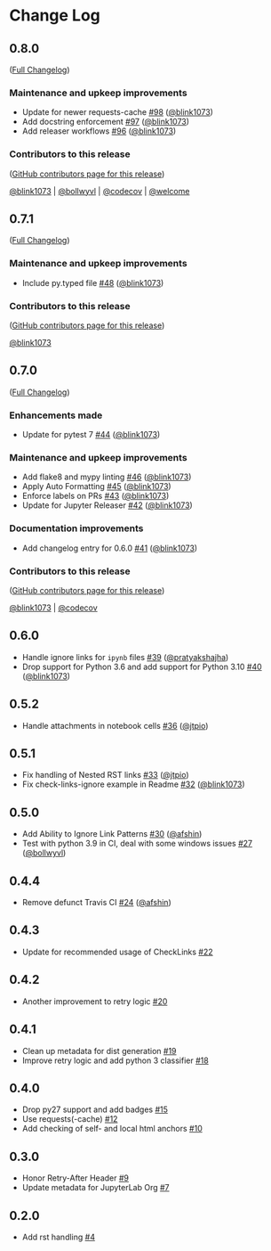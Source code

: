 # Change Log

<!-- <START NEW CHANGELOG ENTRY> -->

## 0.8.0

([Full Changelog](https://github.com/jupyterlab/pytest-check-links/compare/v0.7.1...dafddb42b22f480303a76bb46a7042e360c2379a))

### Maintenance and upkeep improvements

- Update for newer requests-cache [#98](https://github.com/jupyterlab/pytest-check-links/pull/98) ([@blink1073](https://github.com/blink1073))
- Add docstring enforcement [#97](https://github.com/jupyterlab/pytest-check-links/pull/97) ([@blink1073](https://github.com/blink1073))
- Add releaser workflows [#96](https://github.com/jupyterlab/pytest-check-links/pull/96) ([@blink1073](https://github.com/blink1073))

### Contributors to this release

([GitHub contributors page for this release](https://github.com/jupyterlab/pytest-check-links/graphs/contributors?from=2022-04-07&to=2022-12-26&type=c))

[@blink1073](https://github.com/search?q=repo%3Ajupyterlab%2Fpytest-check-links+involves%3Ablink1073+updated%3A2022-04-07..2022-12-26&type=Issues) | [@bollwyvl](https://github.com/search?q=repo%3Ajupyterlab%2Fpytest-check-links+involves%3Abollwyvl+updated%3A2022-04-07..2022-12-26&type=Issues) | [@codecov](https://github.com/search?q=repo%3Ajupyterlab%2Fpytest-check-links+involves%3Acodecov+updated%3A2022-04-07..2022-12-26&type=Issues) | [@welcome](https://github.com/search?q=repo%3Ajupyterlab%2Fpytest-check-links+involves%3Awelcome+updated%3A2022-04-07..2022-12-26&type=Issues)

<!-- <END NEW CHANGELOG ENTRY> -->

## 0.7.1

([Full Changelog](https://github.com/jupyterlab/pytest-check-links/compare/v0.7.0...17cf01b96afe0f933b476fd2882009db440e805d))

### Maintenance and upkeep improvements

- Include py.typed file [#48](https://github.com/jupyterlab/pytest-check-links/pull/48) ([@blink1073](https://github.com/blink1073))

### Contributors to this release

([GitHub contributors page for this release](https://github.com/jupyterlab/pytest-check-links/graphs/contributors?from=2022-04-07&to=2022-04-07&type=c))

[@blink1073](https://github.com/search?q=repo%3Ajupyterlab%2Fpytest-check-links+involves%3Ablink1073+updated%3A2022-04-07..2022-04-07&type=Issues)

## 0.7.0

([Full Changelog](https://github.com/jupyterlab/pytest-check-links/compare/v0.6.0...3468259d8cd5b3becccb406bdc83c4611ade8f26))

### Enhancements made

- Update for pytest 7 [#44](https://github.com/jupyterlab/pytest-check-links/pull/44) ([@blink1073](https://github.com/blink1073))

### Maintenance and upkeep improvements

- Add flake8 and mypy linting [#46](https://github.com/jupyterlab/pytest-check-links/pull/46) ([@blink1073](https://github.com/blink1073))
- Apply Auto Formatting [#45](https://github.com/jupyterlab/pytest-check-links/pull/45) ([@blink1073](https://github.com/blink1073))
- Enforce labels on PRs [#43](https://github.com/jupyterlab/pytest-check-links/pull/43) ([@blink1073](https://github.com/blink1073))
- Update for Jupyter Releaser [#42](https://github.com/jupyterlab/pytest-check-links/pull/42) ([@blink1073](https://github.com/blink1073))

### Documentation improvements

- Add changelog entry for 0.6.0 [#41](https://github.com/jupyterlab/pytest-check-links/pull/41) ([@blink1073](https://github.com/blink1073))

### Contributors to this release

([GitHub contributors page for this release](https://github.com/jupyterlab/pytest-check-links/graphs/contributors?from=2021-10-19&to=2022-04-07&type=c))

[@blink1073](https://github.com/search?q=repo%3Ajupyterlab%2Fpytest-check-links+involves%3Ablink1073+updated%3A2021-10-19..2022-04-07&type=Issues) | [@codecov](https://github.com/search?q=repo%3Ajupyterlab%2Fpytest-check-links+involves%3Acodecov+updated%3A2021-10-19..2022-04-07&type=Issues)

## 0.6.0

- Handle ignore links for `ipynb` files [#39](https://github.com/jupyterlab/pytest-check-links/pull/39) ([@pratyakshajha](https://github.com/pratyakshajha))
- Drop support for Python 3.6 and add support for Python 3.10 [#40](https://github.com/jupyterlab/pytest-check-links/pull/40) ([@blink1073](https://github.com/blink1073))

## 0.5.2

- Handle attachments in notebook cells [#36](https://github.com/jupyterlab/pytest-check-links/pull/36) ([@jtpio](https://github.com/jtpio))

## 0.5.1

- Fix handling of Nested RST links [#33](https://github.com/jupyterlab/pytest-check-links/pull/33) ([@jtpio](https://github.com/jtpio))
- Fix check-links-ignore example in Readme [#32](https://github.com/jupyterlab/pytest-check-links/pull/32) ([@blink1073](https://github.com/blink1073))

## 0.5.0

- Add Ability to Ignore Link Patterns [#30](https://github.com/jupyterlab/pytest-check-links/pull/30) ([@afshin](https://github.com/afshin))
- Test with python 3.9 in CI, deal with some windows issues [#27](https://github.com/jupyterlab/pytest-check-links/pull/27) ([@bollwyvl](https://github.com/bollwyvl))

## 0.4.4

- Remove defunct Travis CI [#24](https://github.com/jupyterlab/pytest-check-links/pull/24) ([@afshin](https://github.com/afshin))

## 0.4.3

- Update for recommended usage of CheckLinks [#22](https://github.com/jupyterlab/pytest-check-links/pull/22)

## 0.4.2

- Another improvement to retry logic [#20](https://github.com/jupyterlab/pytest-check-links/pull/20)

## 0.4.1

- Clean up metadata for dist generation [#19](https://github.com/jupyterlab/pytest-check-links/pull/19)
- Improve retry logic and add python 3 classifier [#18](https://github.com/jupyterlab/pytest-check-links/pull/18)

## 0.4.0

- Drop py27 support and add badges [#15](https://github.com/jupyterlab/pytest-check-links/pull/15)
- Use requests(-cache) [#12](https://github.com/jupyterlab/pytest-check-links/pull/12)
- Add checking of self- and local html anchors [#10](https://github.com/jupyterlab/pytest-check-links/pull/10)

## 0.3.0

- Honor Retry-After Header [#9](https://github.com/jupyterlab/pytest-check-links/pull/9)
- Update metadata for JupyterLab Org [#7](https://github.com/jupyterlab/pytest-check-links/pull/7)

## 0.2.0

- Add rst handling [#4](https://github.com/jupyterlab/pytest-check-links/pull/4)
